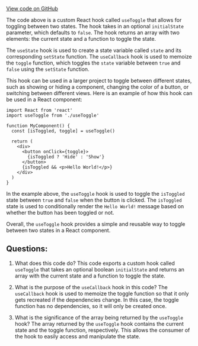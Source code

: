 [View code on GitHub](zoo-labs/zoo/blob/master/core/src/hooks/useToggle.ts)

The code above is a custom React hook called `useToggle` that allows for toggling between two states. The hook takes in an optional `initialState` parameter, which defaults to `false`. The hook returns an array with two elements: the current state and a function to toggle the state.

The `useState` hook is used to create a state variable called `state` and its corresponding `setState` function. The `useCallback` hook is used to memoize the `toggle` function, which toggles the `state` variable between `true` and `false` using the `setState` function.

This hook can be used in a larger project to toggle between different states, such as showing or hiding a component, changing the color of a button, or switching between different views. Here is an example of how this hook can be used in a React component:

```
import React from 'react'
import useToggle from './useToggle'

function MyComponent() {
  const [isToggled, toggle] = useToggle()

  return (
    <div>
      <button onClick={toggle}>
        {isToggled ? 'Hide' : 'Show'}
      </button>
      {isToggled && <p>Hello World!</p>}
    </div>
  )
}
```

In the example above, the `useToggle` hook is used to toggle the `isToggled` state between `true` and `false` when the button is clicked. The `isToggled` state is used to conditionally render the `Hello World!` message based on whether the button has been toggled or not.

Overall, the `useToggle` hook provides a simple and reusable way to toggle between two states in a React component.
## Questions: 
 1. What does this code do?
   This code exports a custom hook called `useToggle` that takes an optional boolean `initialState` and returns an array with the current state and a function to toggle the state.

2. What is the purpose of the `useCallback` hook in this code?
   The `useCallback` hook is used to memoize the toggle function so that it only gets recreated if the dependencies change. In this case, the toggle function has no dependencies, so it will only be created once.

3. What is the significance of the array being returned by the `useToggle` hook?
   The array returned by the `useToggle` hook contains the current state and the toggle function, respectively. This allows the consumer of the hook to easily access and manipulate the state.